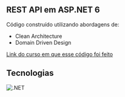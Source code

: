 ## REST API em ASP.NET 6

Código construído utilizando abordagens de: 

- Clean Architecture
- Domain Driven Design

[Link do curso em que esse código foi feito](https://www.youtube.com/watch?v=fhM0V2N1GpY&list=PLzYkqgWkHPKBcDIP5gzLfASkQyTdy0t4k)

## Tecnologias

![.NET](https://img.shields.io/badge/.NET-5C2D91?style=for-the-badge&logo=.net&logoColor=white)


